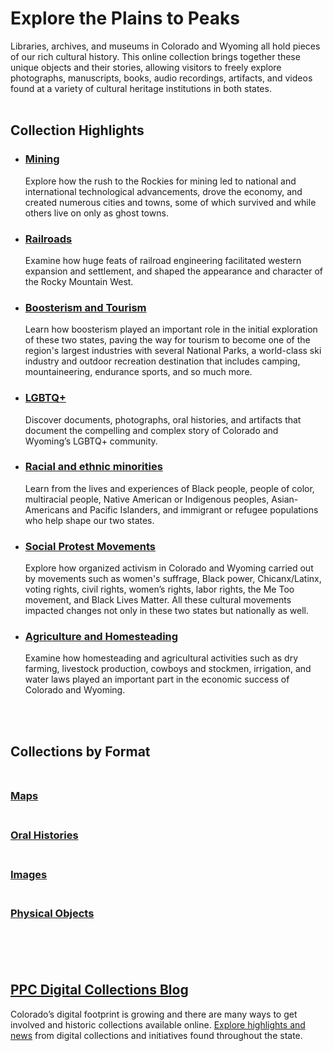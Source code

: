 # Explore the Plains to Peaks

Libraries, archives, and museums in Colorado and Wyoming all hold pieces of our rich cultural history. This online collection brings together these unique objects and their stories, allowing visitors to freely explore photographs, manuscripts, books, audio recordings, artifacts, and videos found at a variety of cultural heritage institutions in both states.
<br> <br>
## Collection Highlights

- ### [Mining](/search?q=mine*)

  Explore how the rush to the Rockies for mining led to national and international technological advancements, drove the economy, and created numerous cities and towns, some of which survived and while others live on only as ghost towns.

- ### [Railroads](/search?q=railway*+OR+railroad*)

  Examine how huge feats of railroad engineering facilitated western expansion and settlement, and shaped the appearance and character of the Rocky Mountain West.

- ### [Boosterism and Tourism](/search?q=camping+OR+Bike*+OR+Tourism+OR+Tourist+OR+Climbing+OR+Mountaineering+OR+raft*+OR+ski+OR+Skiing+OR+%22national+park%22)

  Learn how boosterism played an important role in the initial exploration of these two states, paving the way for tourism to become one of the region's largest industries with several National Parks, a world-class ski industry and outdoor recreation destination that includes camping, mountaineering, endurance sports, and so much more.

- ### [LGBTQ+](/search?q=Lesbian+OR+LGBT*+OR+bisexual)

  Discover documents, photographs, oral histories, and artifacts that document the compelling and complex story of Colorado and Wyoming’s LGBTQ+ community.

- ### [Racial and ethnic minorities](/search?q=%22African+American%22+%22Asian+American%22+%22Native+American%22+indigenous+Chicano+%22Mexican+American%22+Immigrant+%22Italian+American%22+Chinese+Hispanic+Latino+Migrant+Refugee+Jews+Jewish+Japanese+Internment+%22relocation+center%22)

  Learn from the lives and experiences of Black people, people of color, multiracial people, Native American or Indigenous peoples, Asian-Americans and Pacific Islanders, and immigrant or refugee populations who help shape our two states.

- ### [Social Protest Movements](/search?q=%22Chicano+movement%22+%22Civil+rights%22+%22Women's+rights%22+Protest+%22United+Mine+Workers+of+America%22+%22Ludlow+Strike%22+Suffrag*+%22Black+lives+matter%22+%22Labor+movement%22+%22Railroad+Strike%22+%22me+too+movement%22+%22political+activism%22)

  Explore how organized activism in Colorado and Wyoming carried out by movements such as women's suffrage, Black power, Chicanx/Latinx, voting rights, civil rights, women’s rights, labor rights, the Me Too movement, and Black Lives Matter. All these cultural movements impacted changes not only in these two states but nationally as well.

- ### [Agriculture and Homesteading](/search?q=%22dry+farming%22+OR+farm*+OR+ranch*+OR+irrigation+OR+cowboy*+OR+stockmen+OR+homestead*+agriculture+OR+beet*+OR+crop*+OR+cattle+OR+sheep)

  Examine how homesteading and agricultural activities such as dry farming, livestock production, cowboys and stockmen, irrigation, and water laws played an important part in the economic success of Colorado and Wyoming.

<br> <br>
## Collections by Format<br><br>

  ### [Maps](/search?q=map&type=image)<br><br>

  ### [Oral Histories](/search?q=oral+history&type=sound)<br><br>

  ### [Images](/search?type=image)<br><br>

  ### [Physical Objects](/search?type=%22physical+object%22)<br><br>

<br><br>
## [PPC Digital Collections Blog](https://www.coloradovirtuallibrary.org/digital-colorado/)

Colorado’s digital footprint is growing and there are many ways to get involved and historic collections available online. [Explore highlights and news](https://www.coloradovirtuallibrary.org/digital-colorado/) from digital collections and initiatives found throughout the state.


